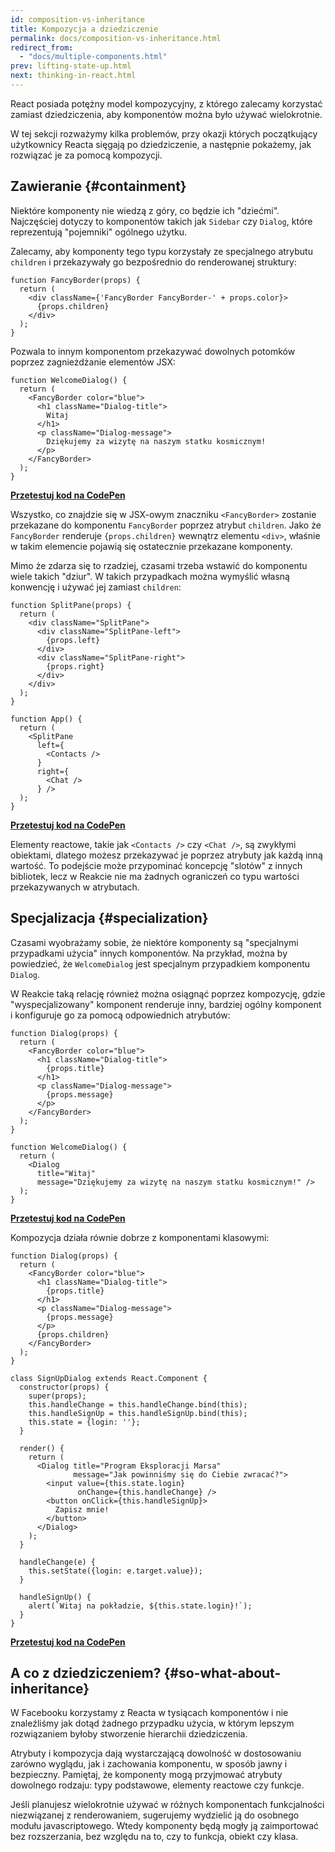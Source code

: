 ```yaml
---
id: composition-vs-inheritance
title: Kompozycja a dziedziczenie
permalink: docs/composition-vs-inheritance.html
redirect_from:
  - "docs/multiple-components.html"
prev: lifting-state-up.html
next: thinking-in-react.html
---
```


React posiada potężny model kompozycyjny, z którego zalecamy korzystać zamiast dziedziczenia, aby komponentów można było używać wielokrotnie.

W tej sekcji rozważymy kilka problemów, przy okazji których początkujący użytkownicy Reacta sięgają po dziedziczenie, a następnie pokażemy, jak rozwiązać je za pomocą kompozycji.

## Zawieranie {#containment}

Niektóre komponenty nie wiedzą z góry, co będzie ich "dziećmi". Najczęściej dotyczy to komponentów takich jak `Sidebar` czy `Dialog`, które reprezentują "pojemniki" ogólnego użytku.

Zalecamy, aby komponenty tego typu korzystały ze specjalnego atrybutu `children` i przekazywały go bezpośrednio do renderowanej struktury:

```js{4}
function FancyBorder(props) {
  return (
    <div className={'FancyBorder FancyBorder-' + props.color}>
      {props.children}
    </div>
  );
}
```

Pozwala to innym komponentom przekazywać dowolnych potomków poprzez zagnieżdżanie elementów JSX:

```js{4-9}
function WelcomeDialog() {
  return (
    <FancyBorder color="blue">
      <h1 className="Dialog-title">
        Witaj
      </h1>
      <p className="Dialog-message">
        Dziękujemy za wizytę na naszym statku kosmicznym!
      </p>
    </FancyBorder>
  );
}
```

**[Przetestuj kod na CodePen](https://codepen.io/gaearon/pen/ozqNOV?editors=0010)**

Wszystko, co znajdzie się w JSX-owym znaczniku `<FancyBorder>` zostanie przekazane do komponentu `FancyBorder` poprzez atrybut `children`. Jako że `FancyBorder` renderuje `{props.children}` wewnątrz elementu `<div>`, właśnie w takim elemencie pojawią się ostatecznie przekazane komponenty.

Mimo że zdarza się to rzadziej, czasami trzeba wstawić do komponentu wiele takich "dziur". W takich przypadkach można wymyślić własną konwencję i używać jej zamiast `children`:

```js{5,8,18,21}
function SplitPane(props) {
  return (
    <div className="SplitPane">
      <div className="SplitPane-left">
        {props.left}
      </div>
      <div className="SplitPane-right">
        {props.right}
      </div>
    </div>
  );
}

function App() {
  return (
    <SplitPane
      left={
        <Contacts />
      }
      right={
        <Chat />
      } />
  );
}
```

[**Przetestuj kod na CodePen**](https://codepen.io/gaearon/pen/gwZOJp?editors=0010)

Elementy reactowe, takie jak `<Contacts />` czy `<Chat />`, są zwykłymi obiektami, dlatego możesz przekazywać je poprzez atrybuty jak każdą inną wartość. To podejście może przypominać koncepcję "slotów" z innych bibliotek, lecz w Reakcie nie ma żadnych ograniczeń co typu wartości przekazywanych w atrybutach.

## Specjalizacja {#specialization}

Czasami wyobrażamy sobie, że niektóre komponenty są "specjalnymi przypadkami użycia" innych komponentów. Na przykład, można by powiedzieć, że `WelcomeDialog` jest specjalnym przypadkiem komponentu `Dialog`.

W Reakcie taką relację również można osiągnąć poprzez kompozycję, gdzie "wyspecjalizowany" komponent renderuje inny, bardziej ogólny komponent i konfiguruje go za pomocą odpowiednich atrybutów:

```js{5,8,16-18}
function Dialog(props) {
  return (
    <FancyBorder color="blue">
      <h1 className="Dialog-title">
        {props.title}
      </h1>
      <p className="Dialog-message">
        {props.message}
      </p>
    </FancyBorder>
  );
}

function WelcomeDialog() {
  return (
    <Dialog
      title="Witaj"
      message="Dziękujemy za wizytę na naszym statku kosmicznym!" />
  );
}
```

[**Przetestuj kod na CodePen**](https://codepen.io/gaearon/pen/kkEaOZ?editors=0010)

Kompozycja działa równie dobrze z komponentami klasowymi:

```js{10,27-31}
function Dialog(props) {
  return (
    <FancyBorder color="blue">
      <h1 className="Dialog-title">
        {props.title}
      </h1>
      <p className="Dialog-message">
        {props.message}
      </p>
      {props.children}
    </FancyBorder>
  );
}

class SignUpDialog extends React.Component {
  constructor(props) {
    super(props);
    this.handleChange = this.handleChange.bind(this);
    this.handleSignUp = this.handleSignUp.bind(this);
    this.state = {login: ''};
  }

  render() {
    return (
      <Dialog title="Program Eksploracji Marsa"
              message="Jak powinniśmy się do Ciebie zwracać?">
        <input value={this.state.login}
               onChange={this.handleChange} />
        <button onClick={this.handleSignUp}>
          Zapisz mnie!
        </button>
      </Dialog>
    );
  }

  handleChange(e) {
    this.setState({login: e.target.value});
  }

  handleSignUp() {
    alert(`Witaj na pokładzie, ${this.state.login}!`);
  }
}
```

[**Przetestuj kod na CodePen**](https://codepen.io/gaearon/pen/gwZbYa?editors=0010)

## A co z dziedziczeniem? {#so-what-about-inheritance}

W Facebooku korzystamy z Reacta w tysiącach komponentów i nie znaleźliśmy jak dotąd żadnego przypadku użycia, w którym lepszym rozwiązaniem byłoby stworzenie hierarchii dziedziczenia.

Atrybuty i kompozycja dają wystarczającą dowolność w dostosowaniu zarówno wyglądu, jak i zachowania komponentu, w sposób jawny i bezpieczny. Pamiętaj, że komponenty mogą przyjmować atrybuty dowolnego rodzaju: typy podstawowe, elementy reactowe czy funkcje.

Jeśli planujesz wielokrotnie używać w różnych komponentach funkcjalności niezwiązanej z renderowaniem, sugerujemy wydzielić ją do osobnego modułu javascriptowego. Wtedy komponenty będą mogły ją zaimportować bez rozszerzania, bez względu na to, czy to funkcja, obiekt czy klasa.
